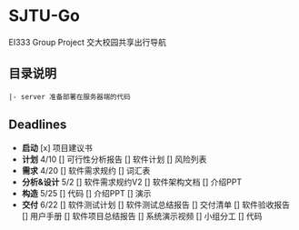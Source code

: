 # SJTU-Go
EI333 Group Project 交大校园共享出行导航

## 目录说明
```
|- server 准备部署在服务器端的代码
```


## Deadlines
- **启动**
  [x] 项目建议书
- **计划** 4/10
  [] 可行性分析报告
  [] 软件计划
  [] 风险列表
- **需求** 4/20
  [] 软件需求规约
  [] 词汇表
- **分析&设计** 5/2
  [] 软件需求规约V2
  [] 软件架构文档
  [] 介绍PPT
- **构造** 5/25
  [] 代码
  [] 介绍PPT
  [] 演示
- **交付** 6/22
  [] 软件测试计划
  [] 软件测试总结报告
  [] 交付清单
  [] 软件验收报告
  [] 用户手册
  [] 软件项目总结报告
  [] 系统演示视频
  [] 小组分工
  [] 代码








